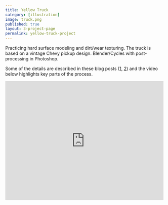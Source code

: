 ```yaml
---
title: Yellow Truck
category: [illustration]
image: truck.png
published: true
layout: 3-project-page
permalink: yellow-truck-project
---
```

Practicing hard surface modeling and dirt/wear texturing. The truck is based on a vintage Chevy pickup design. Blender/Cycles with post-processing in Photoshop. 

Some of the details are described in these blog posts ([1](/yellow-truck/), [2](/yellow-truck-part-two-modeling/)) and the video below highlights key parts of the process.  

<iframe src="https://player.vimeo.com/video/138696883" width="500" height="375" frameborder="0" webkitallowfullscreen mozallowfullscreen allowfullscreen></iframe>